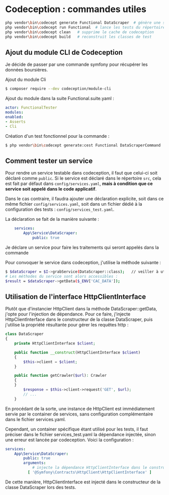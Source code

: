 # Codeception : commandes utiles

```bash
php vendor\bin\codecept generate Functional DataScraper  # génère une suite de tests
php vendor\bin\codecept run Functional  # lance les tests du répertoire indiqué
php vendor\bin\codecept clean   # supprime le cache de codeception
php vendor\bin\codecept build   # reconstruit les classes de test
```

## Ajout du module CLI de Codeception

Je décide de passer par une commande symfony pour récupérer les données boursières.

Ajout du module Cli

```bash
$ composer require --dev codeception/module-cli
```

Ajout du module dans la suite Functional.suite.yaml :

```yaml
actor: FunctionalTester
modules:
enabled:
- Asserts
- Cli
```

Création d'un test fonctionnel pour la commande :

```bash
$ php vendor\bin\codecept generate:cest Functional DataScraperCommand
```

## Comment tester un service

Pour rendre un service testable dans codeception, il faut que celui-ci soit déclaré comme `public`.
Si le service est déclaré dans le répertoire `src`, cela est fait par défaut dans `config/services.yaml`, 
**mais à condition que ce service soit appelé dans le code applicatif**.

Dans le cas contraire, il faudra ajouter une déclaration explicite, soit dans ce même fichier `config/services.yaml`,
soit dans un fichier dédié à la configuration des tests : `config/services_test.yaml`.

La déclaration se fait de la manière suivante :

```yaml
    services:
        App\Service\DataScraper:
            public: true
```

Je déclare un service pour faire les traitements qui seront appelés dans la commande

Pour convoquer le service dans codeception, j'utilise la méthode suivante :

```bash
$ $dataScraper = $I->grabService(DataScraper::class);	// veiller à utiliser le FQCN
# Les méthodes du service sont alors accessibles :
$result = $dataScraper->getData($_ENV['CAC_DATA']);
```

## Utilisation de l'interface HttpClientInterface

Plutôt que d'instancier HttpClient dans la méthode DataScraper::getData, j'opte pour l'injection de dépendance.
Pour ce faire, j'injecte HttpClientInterface dans le constructeur de la classe DataScraper,
puis j'utilise la propriété résultante pour gérer les requêtes http :

```php
class DataScraper
{
    private HttpClientInterface $client;

    public function __construct(HttpClientInterface $client)
    {
        $this->client = $client;
    }

    public function getCrawler($url): Crawler
    {
    }
        $response = $this->client->request('GET', $url);
        // ...
    }
```

En procédant de la sorte, une instance de HttpClient est immédiatement servie par le container de services,
sans configuration complémentaire dans le fichier services.yaml.

Cependant, un container spécifique étant utilisé pour les tests, il faut préciser dans le fichier services_test.yaml
la dépendance injectée, sinon une erreur est lancée par codeception. Voici la configuration :

```yaml
services:
    App\Service\DataScraper:
        public: true
        arguments:
            # injecte la dépendance HttpClientInterface dans le constructeur de DataScraper lors des tests
          [ '@Symfony\Contracts\HttpClient\HttpClientInterface' ]
```

De cette manière, HttpClientInterface est injecté dans le constructeur de la classe DataScraper lors des tests.